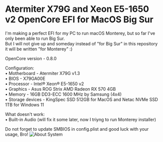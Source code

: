 # Atermiter X79G and Xeon E5-1650 v2 OpenCore EFI for MacOS Big Sur
I'm making a perfect EFI for my PC to run macOS Monterey, but so far I've only been able to run Big Sur.  
But I will not give up and someday instead of "for Big Sur" in this repository it will be written "for Monterey" :)

OpenCore version - 0.8.0

Configuration:  
• Motherboard - Atermiter X79G v1.3  
• BIOS - X79GA00E  
• Processor - Intel® Xeon® E5-1650 v2  
• Graphics - Asus ROG Strix AMD Radeon RX 570 4GB  
• Memory - 16GB DD3-ECC 1600 MHz by Samsung (4x4)  
• Storage devices - KingSpec SSD 512GB for MacOS and Netac NVMe SSD 1TB for Windows 11

What doesn't work:  
• Built-in Audio (will fix it some later, now I triyng to run Monterey installer)

Do not forget to update SMBIOS in config.plist and good luck with your usage, Bro!
![About System](https://user-images.githubusercontent.com/85404291/164888633-3c24ca9a-2078-4724-ba79-df72a38fc251.png)
